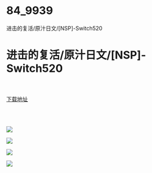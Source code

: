 # 84_9939
进击的复活/原汁日文/[NSP]-Switch520
# 进击的复活/原汁日文/[NSP]-Switch520
 <br/></br>
[下载地址](https://www.switch520.cc/article/9939 "下载地址")
<br/></br>

<p>&nbsp;</p>
<p><img src="https://www.switch520.cc/muke_img/upload_art_editor_20210226-1_8cfdb375a4a022bface01b7321a2f24b.jpg"></p>
<p><img src="https://www.switch520.cc/muke_img/upload_art_editor_20210226-1_d89752f8c4225d570a382da1c34607ea.jpg"></p>
<p><img src="https://www.switch520.cc/muke_img/upload_art_editor_20210226-1_455929fe4db54c0374f4c98a1a98543d.jpg"></p>
<p><img src="https://www.switch520.cc/muke_img/upload_art_editor_20210226-1_77b20e094c6b9e67deaaef04bbfd0b1f.jpg"><strong>&nbsp;</strong></p>
